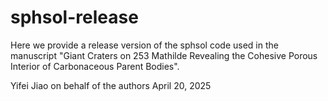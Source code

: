 # sphsol-release

Here we provide a release version of the sphsol code used in the manuscript "Giant Craters on 253 Mathilde Revealing the Cohesive Porous Interior of Carbonaceous Parent Bodies".

Yifei Jiao on behalf of the authors
April 20, 2025
